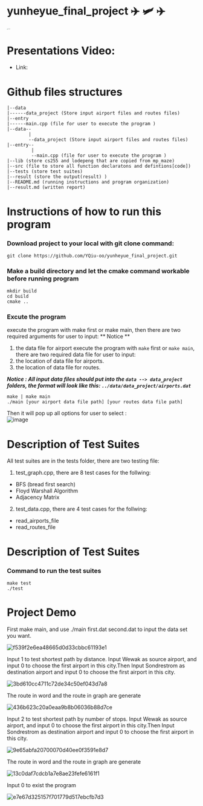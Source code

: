 # yunheyue_final_project ✈️ 🛩️ ✈️

<img src="https://user-images.githubusercontent.com/86536290/206965520-c34a9a50-580b-44f2-b54e-139305bcf820.png" alt="worldmap3" style="zoom:10%" />

# Presentations Video:
* Link: 

# Github files structures
```
|--data 
|------data_project (Store input airport files and routes files)
|--entry
|------main.cpp (file for user to execute the program )
|--data--
        |
        --data_project (Store input airport files and routes files)
|--entry--
         |
         --main.cpp (file for user to execute the program )
|--lib (store cs255 and lodepeng that are copied from mp_maze)
|--src (file to store all function declaratons and defintions[code])
|--tests (store test suites)
|--result (store the output(result) )
|--README.md (running instructions and program organization)
|--result.md (written report)

```
# Instructions of how to run this program

### Download project to your local with git clone command:
```
git clone https://github.com/YQiu-oo/yunheyue_final_project.git
```
### Make a build directory and let the cmake command workable before running program 
```
mkdir build
cd build
cmake ..
```


### Excute the program
execute the program with make first or make main, then there are two required arguments for user to input:
** Notice **
1. the data file for airport 
execute the program with `make` first or `make main`, there are two required data file for user to input: <br>
1. the location of data file for airports.
2. the location of data file for routes.

*****Notice** : All input data files should put into the `data --> data_project` folders, the format will look like this: `../data/data_project/airports.dat`***

```
make | make main
./main [your airport data file path] [your routes data file path]
```
Then it will pop up all options for user to select :<br>
![image](https://user-images.githubusercontent.com/86536290/206976385-b8fe35c8-d8cf-4d56-8273-1fc7459502b7.png)


# Description of Test Suites
All test suites are in the tests folder, there are two testing file: <br>
1. test_graph.cpp, there are 8 test cases for the follwing:
* BFS (bread first search)
* Floyd Warshall Algorithm 
* Adjacency Matrix <br>

2. test_data.cpp, there are 4 test cases for the follwing:
* read_airports_file
* read_routes_file


# Description of Test Suites
### Command to run the test suites

```
make test
./test
```


# Project Demo
First make main, and use ./main first.dat second.dat to input the data set you want.

![f539f2e6ea48665d0d33cbbc61193e1](https://user-images.githubusercontent.com/92742463/207180203-22708d73-4417-495b-9d5d-21658a0f50a9.png)

Input 1 to test shortest path by distance. Input Wewak as source airport, and input 0 to choose the first airport in this city.Then Input Sondrestrom as destination airport and input 0 to choose the first airport in this city.

![3bd610cc4711c72de34c50ef043d7a8](https://user-images.githubusercontent.com/92742463/207180235-c43bcf58-45ff-40dd-9e26-5aa0ef759dbc.png)

The route in word and the route in graph are generate

![436b623c20a0eaa9b8b06036b88d7ce](https://user-images.githubusercontent.com/75405352/207177186-92965a48-f107-4b1b-9fc8-d26419779692.png)

Input 2 to test shortest path by number of stops. Input Wewak as source airport, and input 0 to choose the first airport in this city.Then Input Sondrestrom as destination airport and input 0 to choose the first airport in this city.

![9e65abfa20700070d40ee0f3591e8d7](https://user-images.githubusercontent.com/92742463/207181199-1921beaf-88dc-46dd-8036-10e3b8208854.png)

The route in word and the route in graph are generate

![13c0daf7cdcb1a7e8ae23fefe6161f1](https://user-images.githubusercontent.com/75405352/207177117-51c35ca1-559e-489a-b530-13e078313300.png)

Input 0 to exist the program

![e7e67d325157f701779d517ebcfb7d3](https://user-images.githubusercontent.com/92742463/207180293-84ff7d69-6651-47de-b8c1-47e9bcd2f730.png)

